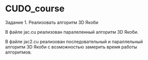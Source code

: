 # CUDO_course
Задание 1. 
Реализовать алгоритм 3D Якоби

В файле jac.cu реализован паралеленный алгоритм 3D Якоби.

В файле jac2.cu реализован последовательный и параллельный алгоритм 3D Якоби с возможностью замерить время работы алгоритмов.
